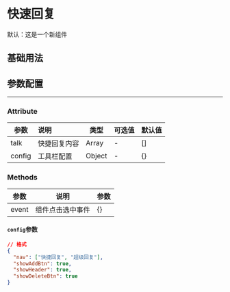 <!-- 加载 demo 组件 start -->
<script setup>
import demo from './demo.vue'
</script>
<!-- 加载 demo 组件 end -->

<!-- 正文开始 -->

# 快速回复

默认：这是一个新组件

## 基础用法

<Preview comp-name="QuickTalk" demo-name="demo">
  <demo />
</Preview>

## 参数配置

---

### Attribute

| 参数   | 说明         | 类型   | 可选值 | 默认值 |
| ------ | :----------- | ------ | ------ | ------ |
| talk   | 快捷回复内容 | Array  | -      | []     |
| config | 工具栏配置   | Object | -      | {}     |

### Methods

| 参数  | 说明             | 参数 |
| ----- | ---------------- | ---- |
| event | 组件点击选中事件 | {}   |

#### `config`参数

```json
// 格式
{
  "nav": ["快捷回复", "超级回复"],
  "showAddBtn": true,
  "showHeader": true,
  "showDeleteBtn": true
}
```
